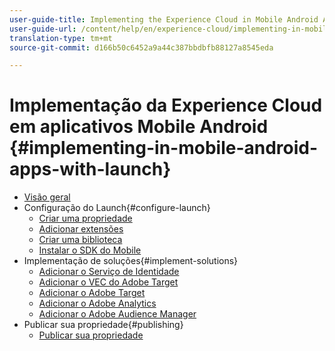 ```yaml
---
user-guide-title: Implementing the Experience Cloud in Mobile Android Applications
user-guide-url: /content/help/en/experience-cloud/implementing-in-mobile-android-apps-with-launch/index.html
translation-type: tm+mt
source-git-commit: d166b50c6452a9a44c387bbdbfb88127a8545eda

---
```



# Implementação da Experience Cloud em aplicativos Mobile Android {#implementing-in-mobile-android-apps-with-launch}

+ [Visão geral](index.md)
+ Configuração do Launch{#configure-launch}
   + [Criar uma propriedade](launch-create-a-property.md)
   + [Adicionar extensões](launch-add-extensions.md)
   + [Criar uma biblioteca](launch-create-a-library.md)
   + [Instalar o SDK do Mobile](launch-install-the-mobile-sdk.md)
+ Implementação de soluções{#implement-solutions}
   + [Adicionar o Serviço de Identidade](id-service.md)
   + [Adicionar o VEC do Adobe Target](target-vec.md)
   + [Adicionar o Adobe Target](target.md)
   + [Adicionar o Adobe Analytics](analytics.md)
   + [Adicionar o Adobe Audience Manager](audience-manager.md)
+ Publicar sua propriedade{#publishing}
   + [Publicar sua propriedade](publish.md)
